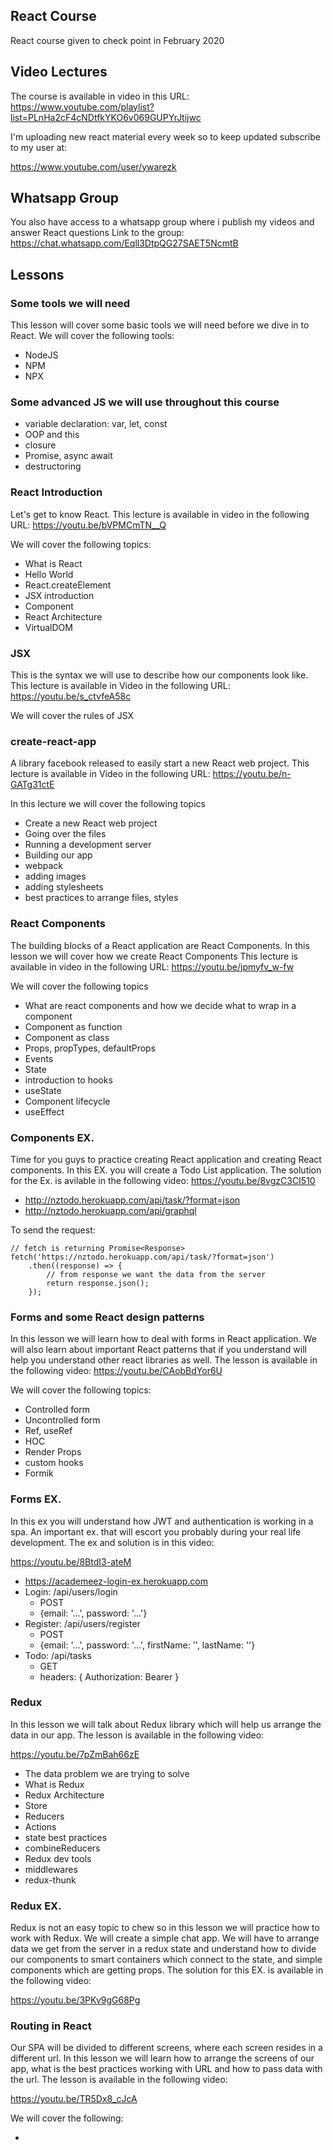 ## React Course

React course given to check point in February 2020

## Video Lectures

The course is available in video in this URL:
https://www.youtube.com/playlist?list=PLnHa2cF4cNDtfkYKO6v069GUPYrJtijwc

I'm uploading new react material every week so to keep updated subscribe to my user at:

https://www.youtube.com/user/ywarezk

## Whatsapp Group

You also have access to a whatsapp group where i publish my videos and answer React questions
Link to the group:
https://chat.whatsapp.com/Eqll3DtpQG27SAET5NcmtB

## Lessons

### Some tools we will need

This lesson will cover some basic tools we will need before we dive in to React.
We will cover the following tools:
- NodeJS
- NPM
- NPX

### Some advanced JS we will use throughout this course

- variable declaration: var, let, const
- OOP and this
- closure
- Promise, async await
- destructoring

### React Introduction

Let's get to know React.
This lecture is available in video in the following URL:
https://youtu.be/bVPMCmTN__Q

We will cover the following topics:

- What is React
- Hello World
- React.createElement
- JSX introduction
- Component
- React Architecture
- VirtualDOM

### JSX

This is the syntax we will use to describe how our components look like.
This lecture is available in Video in the following URL:
https://youtu.be/s_ctvfeA58c

We will cover the rules of JSX

### create-react-app

A library facebook released to easily start a new React web project.
This lecture is available in Video in the following URL:
https://youtu.be/n-GATg31ctE

In this lecture we will cover the following topics

- Create a new React web project
- Going over the files
- Running a development server
- Building our app
- webpack
- adding images
- adding stylesheets
- best practices to arrange files, styles

### React Components

The building blocks of a React application are React Components.
In this lesson we will cover how we create React Components
This lecture is available in video in the following URL:
https://youtu.be/jpmyfv_w-fw

We will cover the following topics

- What are react components and how we decide what to wrap in a component
- Component as function
- Component as class
- Props, propTypes, defaultProps
- Events
- State
- introduction to hooks
- useState
- Component lifecycle
- useEffect

### Components EX.

Time for you guys to practice creating React application and creating React components.
In this EX. you will create a Todo List application.
The solution for the Ex. is avilable in the following video:
https://youtu.be/8vgzC3CI510

- http://nztodo.herokuapp.com/api/task/?format=json
- http://nztodo.herokuapp.com/api/graphql


To send the request:

```
// fetch is returning Promise<Response>
fetch('https://nztodo.herokuapp.com/api/task/?format=json')
    .then((response) => {
        // from response we want the data from the server
        return response.json();
    });
```

### Forms and some React design patterns

In this lesson we will learn how to deal with forms in React application.
We will also learn about important React patterns that if you understand will help you understand other react libraries as well.
The lesson is available in the following video:
https://youtu.be/CAobBdYor6U

We will cover the following topics:
- Controlled form
- Uncontrolled form
- Ref, useRef
- HOC
- Render Props
- custom hooks
- Formik

### Forms EX.

In this ex you will understand how JWT and authentication is working in a spa.
An important ex. that will escort you probably during your real life development.
The ex and solution is in this video:

https://youtu.be/8BtdI3-ateM

- https://academeez-login-ex.herokuapp.com
- Login: /api/users/login
  - POST
  - {email: '...', password: '...'}
- Register: /api/users/register
  - POST
  - {email: '...', password: '...', firstName: '', lastName: ''}
- Todo: /api/tasks
  - GET
  - headers: {
      Authorization: Bearer <JWT>
    }

### Redux

In this lesson we will talk about Redux library which will help us arrange the data in our app.
The lesson is available in the following video:

https://youtu.be/7pZmBah66zE

- The data problem we are trying to solve
- What is Redux
- Redux Architecture
- Store
- Reducers
- Actions
- state best practices
- combineReducers
- Redux dev tools
- middlewares
- redux-thunk

### Redux EX.

Redux is not an easy topic to chew so in this lesson we will practice how to work with Redux.
We will create a simple chat app.
We will have to arrange data we get from the server in a redux state and understand how to divide our components to smart containers which connect to the state, and simple components which are getting props.
The solution for this EX. is available in the following video:

https://youtu.be/3PKv9gG68Pg

### Routing in React

Our SPA will be divided to different screens, where each screen resides in a different url.
In this lesson we will learn how to arrange the screens of our app, what is the best practices working with URL and how to pass data with the url.
The lesson is available in the following video:

https://youtu.be/TR5Dx8_cJcA

We will cover the following:

- 